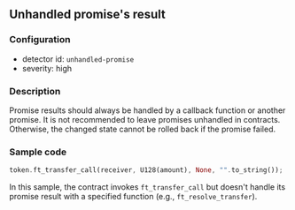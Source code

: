 ## Unhandled promise's result

### Configuration

* detector id: `unhandled-promise`
* severity: high

### Description

Promise results should always be handled by a callback function or another promise. It is not recommended to leave promises unhandled in contracts. Otherwise, the changed state cannot be rolled back if the promise failed.

### Sample code

```rust
token.ft_transfer_call(receiver, U128(amount), None, "".to_string());
```

In this sample, the contract invokes `ft_transfer_call` but doesn't handle its promise result with a specified function (e.g., `ft_resolve_transfer`).


